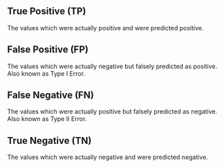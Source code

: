 ## True Positive (TP)
The values which were actually positive and were predicted positive.

## False Positive (FP)
The values which were actually negative but falsely predicted as positive. Also known as Type I Error.

## False Negative (FN)
The values which were actually positive but falsely predicted as negative. Also known as Type II Error.

## True Negative (TN) 
The values which were actually negative and were predicted negative.
